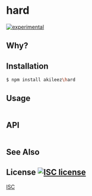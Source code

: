 # hard
[![experimental][stability-image]][stability-url]


## Why?

## Installation
```sh
$ npm install akileez\hard
```

## Usage
```js

```

## API
```js

```

## See Also


## License [![ISC license][license-img]][license-url]
[ISC](https://tldrlegal.com/license/-isc-license)

[stability-image]: https://img.shields.io/badge/stability-experimental-orange.svg?style=flat-square
[stability-url]: https://github.com/akileez/hard
[license-img]: https://img.shields.io/badge/license-ISC-blue.svg?style=flat-square
[license-url]: https://github.com/akileez/npinit/blob/master/license.md